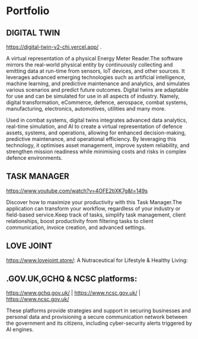 # Portfolio

## DIGITAL TWIN 

https://digital-twin-v2-chi.vercel.app/ .

A virtual representation of a physical Energy Meter Reader.The software mirrors the real-world physical entity by continuously collecting and emitting data at run-time from sensors, IoT devices, and other sources. It leverages advanced emerging technologies such as artificial intelligence, machine learning, and predictive maintenance and analytics, and simulates various scenarios and predict future outcomes. Digital twins are adaptable for use and can be simulated for use in all aspects of industry. Namely, digital transformation, eCommerce, defence, aerospace, combat systems, manufacturing, electronics, automotives, utilities and many more.

Used in combat systems, digital twins integrates advanced data analytics, real-time simulation, and AI to create a virtual representation of defence assets, systems, and operations, allowing for enhanced decision-making, predictive maintenance, and operational efficiency. By leveraging this technology, it optimises asset management, improve system reliability, and strengthen mission readiness while minimising costs and risks in complex defence environments.

## TASK MANAGER

https://www.youtube.com/watch?v=4OFE2tiXK7g&t=149s

Discover how to maximize your productivity with this Task Manager.The application can transform your workflow, regardless of your industry or field-based service.Keep track of tasks, simplify task management, client relationships, boost productivity from filtering tasks to client communication, invoice creation, and advanced settings.

## LOVE JOINT 

https://www.lovejoint.store/: A Nutraceutical for Lifestyle & Healthy Living:

## .GOV.UK,GCHQ & NCSC platforms:

https://www.gchq.gov.uk/ | https://www.ncsc.gov.uk/  | https://www.ncsc.gov.uk/ 

These platforms provide strategies and support in securing businesses and personal data and provisioning a secure communication network between the government and its citizens, including cyber-security alerts triggered by AI engines.
